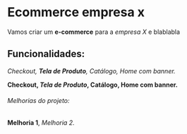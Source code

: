 # Ecommerce empresa x

Vamos criar um **e-commerce** para a *empresa X* e blablabla

## Funcionalidades:

_Checkout, **Tela de Produto**, Catálogo, Home com banner._

**Checkout, _Tela de Produto_, Catálogo, Home com banner.**

###### Melhorias do projeto:

__Melhoria 1__, _Melhoria 2._